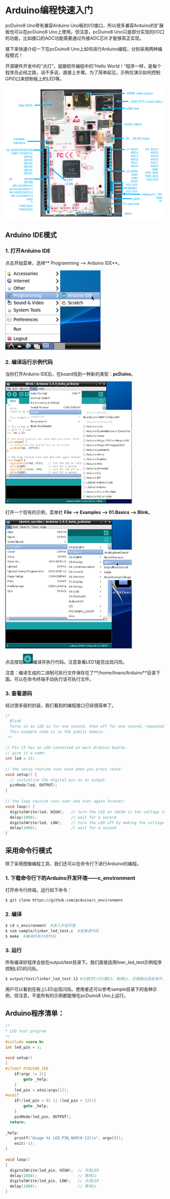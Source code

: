 # Arduino编程快速入门
pcDuino8 Uno带有兼容Arduino Uno板的I/O接口，所以很多兼容Arduino的扩展板也可以在pcDuino8 Uno上使用。但注意，pcDuino8 Uno只是部分实现的I/O口的功能，比如接口的ADC功能需要通过外接ADC芯片才能够真正实现。

接下来快速介绍一下在pcDuino8 Uno上如何进行Arduino编程，分别采用两种编程模式！

开源硬件开发中的“点灯“，就跟软件编程中的“Hello World！”程序一样，是每个程序员必经之路，话不多说，直接上步骤。为了简单起见，示例仅演示如何控制GPIO口来控制板上的LED等。

<img src="../images/io.png" title= "IO" width="500">

## Arduino IDE模式
### 1. 打开Arduino IDE
点击开始菜单，选择** Programming --> Arduino IDE**。

![](../images/arduino-ide.png)

### 2. 编译运行示例代码
当你打开Arduino IDE后，在board找到一种新的类型：**pcDuino**。

<img src="../images/board.png" title="board type" width="400">

打开一个现有的示例，菜单栏 **File --> Examples --> 01.Basics --> Blink**。

<img src="../images/blink.png" title="blink example" width ="400">

点击按钮![](../images/icon.png)编译并执行代码。注意查看LED1是否出现闪烁。

注意：编译生成的二进制可执行文件保存在了**/home/linaro/Arduino**目录下面。可以在命令终端手动执行该可执行文件。

### 3. 查看源码
经过很多层的封装，我们看到的编程接口已经很简单了。
```c
/*
  Blink
  Turns on an LED on for one second, then off for one second, repeatedly.
  This example code is in the public domain.
 */

// Pin 13 has an LED connected on most Arduino boards.
// give it a name:
int led = 13;

// the setup routine runs once when you press reset:
void setup() {
  // initialize the digital pin as an output.
  pinMode(led, OUTPUT);
}

// the loop routine runs over and over again forever:
void loop() {
  digitalWrite(led, HIGH);   // turn the LED on (HIGH is the voltage level)
  delay(1000);               // wait for a second
  digitalWrite(led, LOW);    // turn the LED off by making the voltage LOW
  delay(1000);               // wait for a second
}
```

## 采用命令行模式
除了采用图像编程工具，我们还可以在命令行下进行Arduino的编程。

### 1. 下载命令行下的Arduino开发环境——c_environment

打开命令行终端，运行如下命令：
```bash
$ git clone https://github.com/pcduino/c_environment
```

### 2.  编译
```bash
$ cd c_environment  #进入开发环境
$ vim sample/linker_led_test.c  #查看源代码
$ make  #编译所有示例代码
```

### 3. 运行

所有编译好程序会放在output/test目录下。我们直接适用liner_led_test示例程序控制LED的闪烁。
```bash
$ output/test/linker_led_test 13 #让数字I/O引脚13，每隔1s，交替输出高低电平。
```

用户可以看到在板上LED出现闪烁。使用者还可以参考sample目录下的各种示例，但注意，不是所有的示例都能够在pcDuino8 Uno上运行。

## Arduino程序清单：

```c
/*
* LED test program
*/
#include <core.h>
int led_pin = 1;

void setup()
{
#ifndef PCDUINO_IDE
    if(argc != 2){
        goto _help;
    }
    led_pin = atoi(argv[1]);
#endif
    if((led_pin < 0) || (led_pin > 13)){
        goto _help;
    }
    pinMode(led_pin, OUTPUT);
  return;

_help:
    printf("Usage %s LED_PIN_NUM(0-13)\n", argv[0]);
    exit(-1);
}

void loop()
{
  digitalWrite(led_pin, HIGH);  // 开启LED
  delay(1000);                  // 等待1s
  digitalWrite(led_pin, LOW);   // 关闭LED
  delay(1000);                  // 等待1s
}
```
